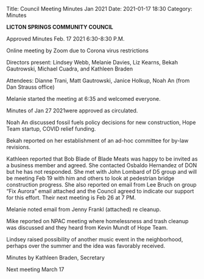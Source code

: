 Title: Council Meeting Minutes Jan 2021
Date: 2021-01-17 18:30
Category: Minutes

**LICTON SPRINGS COMMUNITY COUNCIL**

Approved Minutes Feb. 17 2021 6:30-8:30 P.M.

Online meeting by Zoom due to Corona virus restrictions

Directors present: Lindsey Webb, Melanie Davies, Liz Kearns, Bekah Gautrowski, Michael Cuadra, and Kathleen Braden

Attendees: Dianne Trani, Matt Gautrowski, Janice Holkup, Noah An (from Dan Strauss office)

Melanie started the meeting at 6:35 and welcomed everyone.  

Minutes of  Jan 27 2021were approved as circulated.  

Noah An discussed fossil fuels policy decisions for new construction, Hope Team startup, COVID relief funding.

Bekah reported on her establishment of an ad-hoc committee for by-law revisions.

Kathleen reported that Bob Blade of Blade Meats was happy to be invited as a business member and agreed.  She contacted Osbaldo Hernandez of DON but he has not responded.  She met with John Lombard of D5 group and will be meeting Feb 19 with him and others to look at pedestrian bridge construction progress.  She also reported on email from Lee Bruch on group “Fix Aurora” email attached and the Council agreed to indicate our support for this effort. Their next meeting is Feb 26 at 7 PM. 

Melanie noted email from Jenny Frankl (attached) re cleanup. 

Mike reported on NPAC meeting where homelessness and trash cleanup was discussed and they heard from Kevin Mundt of Hope Team.

Lindsey raised possibility of another music event in the neighborhood, perhaps over the summer and the idea was favorably received.

Minutes by Kathleen Braden, Secretary

Next meeting   March 17
